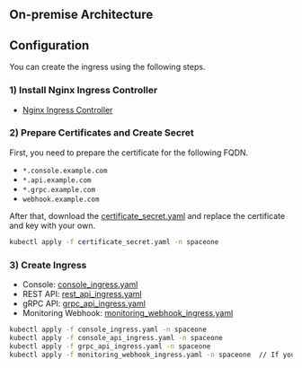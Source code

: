 ## On-premise Architecture


## Configuration
You can create the ingress using the following steps.

### 1) Install Nginx Ingress Controller  
- [Nginx Ingress Controller](https://kubernetes.github.io/ingress-nginx/deploy/)
  
### 2) Prepare Certificates and Create Secret
First, you need to prepare the certificate for the following FQDN.
- `*.console.example.com`
- `*.api.example.com`
- `*.grpc.example.com`
- `webhook.example.com`

After that, download the [certificate_secret.yaml](../../examples/ingress/on_premise/certificate_secret.yaml) and replace the certificate and key with your own.

```bash
kubectl apply -f certificate_secret.yaml -n spaceone
```

### 3) Create Ingress
- Console: [console_ingress.yaml](../../examples/ingress/aws/console_ingress.yaml)
- REST API: [rest_api_ingress.yaml](../../examples/ingress/aws/rest_api_ingress.yaml)
- gRPC API: [grpc_api_ingress.yaml](../../examples/ingress/aws/grpc_api_ingress.yaml)
- Monitoring Webhook: [monitoring_webhook_ingress.yaml](../../examples/ingress/aws/monitoring_webhook_ingress.yaml)

```bash
kubectl apply -f console_ingress.yaml -n spaceone
kubectl apply -f console_api_ingress.yaml -n spaceone
kubectl apply -f grpc_api_ingress.yaml -n spaceone
kubectl apply -f monitoring_webhook_ingress.yaml -n spaceone  // If you want to enable monitoring webhook, apply this.
```